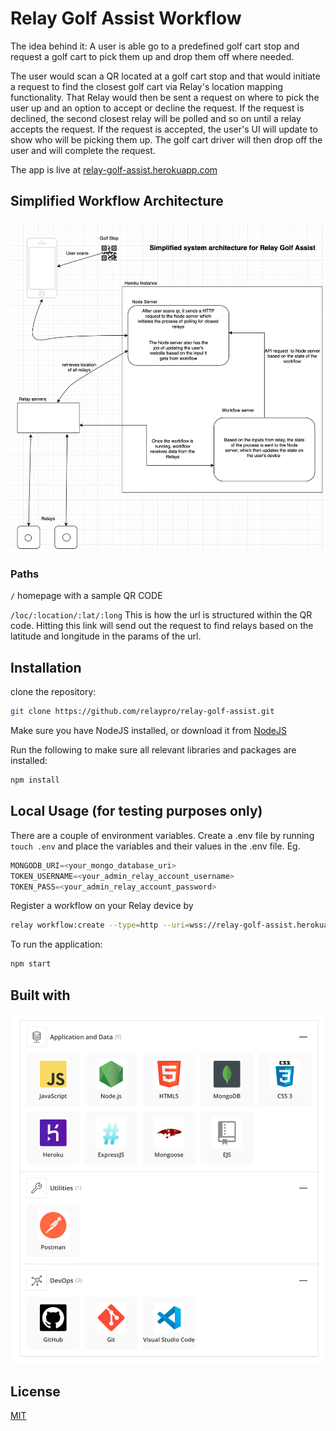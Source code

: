
# Relay Golf Assist Workflow

The idea behind it: A user is able go to a predefined golf cart stop and request a golf cart to pick them up and drop them off where needed.

The user would scan a QR located at a golf cart stop and that would initiate a request to find the closest golf cart via Relay's location mapping functionality. That Relay would then be sent a request on where to pick the user up and an option to accept or decline the request. 
If the request is declined, the second closest relay will be polled and so on until a relay accepts the request. 
If the request is accepted, the user's UI will update to show who will be picking them up. The golf cart driver will then drop off the user and will complete the request. 

The app is live at [relay-golf-assist.herokuapp.com](http://relay-golf-assist.herokuapp.com/)

## Simplified Workflow Architecture
![architecture diagram](https://github.com/relaypro/relay-golf-assist/blob/master/assets/system-architecture.png)
### Paths
`/` homepage with a sample QR CODE

`/loc/:location/:lat/:long` This is how the url is structured within the QR code. Hitting this link will send out the request to find relays based on the latitude and longitude in the params of the url.

## Installation

clone the repository: 

```bash
git clone https://github.com/relaypro/relay-golf-assist.git
```

Make sure you have NodeJS installed, or download it from [NodeJS](https://nodejs.org/en/download/)

Run the following to make sure all relevant libraries and packages are installed:
```bash
npm install
```


## Local Usage (for testing purposes only)

There are a couple of environment variables. Create a .env file by running `touch .env` and place the variables and their values in the .env file.
Eg. 
```python
MONGODB_URI=<your_mongo_database_uri>
TOKEN_USERNAME=<your_admin_relay_account_username>
TOKEN_PASS=<your_admin_relay_account_password>
```

Register a workflow on your Relay device by

```bash
relay workflow:create --type=http --uri=wss://relay-golf-assist.herokuapp.com/golf --name golf-assist <device_id>
```

To run the application: 
```bash
npm start
```

## Built with
![technology stack](https://github.com/relaypro/relay-golf-assist/blob/master/assets/stack.png)

## License
[MIT](https://choosealicense.com/licenses/mit/)
